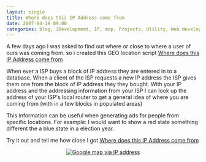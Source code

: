 ```yaml
---
layout: single
title: Where does this IP Address come from
date: 2007-04-19 09:00
categories: blog, [Development, IP, map, Projects, Utility, Web development]
---
```

A few days ago I was asked to find out where or close to where a user of ours was coming from. so i created this GEO location script <a href="http://www.abluestar.com/utilities/what_is_my_ip/where_did_this_ip_addrss_come_from.php">Where does this IP Address come from</a>

When ever a ISP buys a block of IP address they are entered in to a database. When a client of the ISP requests a new IP address the ISP gives them one from the block of IP address they they bought. With your IP address and the addressing information from your ISP I can look up the address of your ISP's local router to get a general idea of where you are coming from (with in a few blocks in populated areas)

This information can be useful when generating ads for people from specific locations.
For example: I would want to show a red state something different the a blue state in a election year.

Try it out and tell me how close I got
<a href="http://www.abluestar.com/utilities/what_is_my_ip/where_did_this_ip_addrss_come_from.php">Where does this IP Address come from</a>

<a href="http://www.abluestar.com/utilities/what_is_my_ip/where_did_this_ip_addrss_come_from.php"></a>
<p style="text-align: center"><a href="http://www.abluestar.com/utilities/what_is_my_ip/where_did_this_ip_addrss_come_from.php"><img src="/public/uploads/2007/04/google_map.jpg" alt="Google map via IP address" /></a></p>

